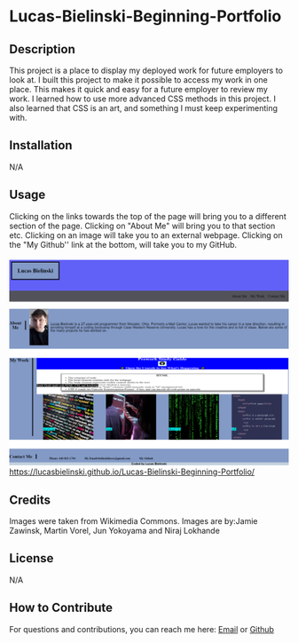 # Lucas-Bielinski-Beginning-Portfolio

## Description

This project is a place to display my deployed work for future employers to look at. I built this project to make it possible to access my work in one place. This makes it quick and easy for a future employer to review my work. I learned how to use more advanced CSS methods in this project. I also learned that CSS is an art, and something I must keep experimenting with.

## Installation

N/A

## Usage

Clicking on the links towards the top of the page will bring you to a different section of the page. Clicking on "About Me" will bring you to that section etc. Clicking on an image will take you to an external webpage. Clicking on the "My Github'' link at the bottom, will take you to my GitHub.


![image of webpage](./assets/images/screenshot.png)
https://lucasbielinski.github.io/Lucas-Bielinski-Beginning-Portfolio/

## Credits

Images were taken from Wikimedia Commons.
Images are by:Jamie Zawinsk, Martin Vorel, Jun Yokoyama and Niraj Lokhande

## License

N/A

## How to Contribute

For questions and contributions, you can reach me here:
[Email](mailto:bielinskilucas@gmail.com)
or
[Github](https://github.com/LucasBielinski)

